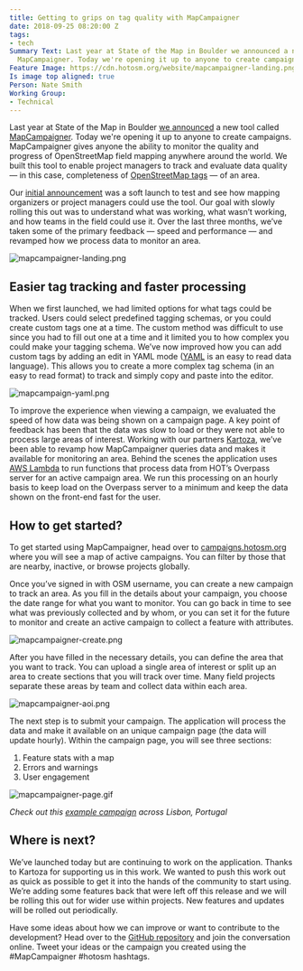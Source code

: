 ```yaml
---
title: Getting to grips on tag quality with MapCampaigner
date: 2018-09-25 08:20:00 Z
tags:
- tech
Summary Text: Last year at State of the Map in Boulder we announced a new tool called
  MapCampaigner. Today we're opening it up to anyone to create campaigns.
Feature Image: https://cdn.hotosm.org/website/mapcampaigner-landing.png
Is image top aligned: true
Person: Nate Smith
Working Group:
- Technical
---
```


Last year at State of the Map in Boulder [we announced](https://2017.stateofthemap.us/program/humanitarian-openstreetmap-team.html) a new tool called [MapCampaigner](https://campaigns.hotosm.org/). Today we're opening it up to anyone to create campaigns. MapCampaigner gives anyone the ability to monitor the quality and progress of OpenStreetMap field mapping anywhere around the world. We built this tool to enable project managers to track and evaluate data quality — in this case, completeness of [OpenStreetMap tags](https://wiki.openstreetmap.org/wiki/Tags) — of an area. 

Our [initial announcement](https://www.hotosm.org/updates/2017-08-18_field_mapping_organizer_reaches_first_major_milestone) was a soft launch to test and see how mapping organizers or project managers could use the tool. Our goal with slowly rolling this out was to understand what was working, what wasn’t working, and how teams in the field could use it. Over the last three months, we’ve taken some of the primary feedback — speed and performance — and revamped how we process data to monitor an area. 

![mapcampaigner-landing.png](https://cdn.hotosm.org/website/mapcampaigner-landing.png)

## Easier tag tracking and faster processing

When we first launched, we had limited options for what tags could be tracked. Users could select predefined tagging schemas, or you could create custom tags one at a time. The custom method was difficult to use since you had to fill out one at a time and it limited you to how complex you could make your tagging schema. We’ve now improved how you can add custom tags by adding an edit in YAML mode ([YAML](https://en.wikipedia.org/wiki/YAML) is an easy to read data language). This allows you to create a more complex tag schema (in an easy to read format) to track and simply copy and paste into the editor. 

![mapcampaign-yaml.png](https://cdn.hotosm.org/website/mapcampaign-yaml.png)

To improve the experience when viewing a campaign, we evaluated the speed of how data was being shown on a campaign page. A key point of feedback has been that the data was slow to load or they were not able to process large areas of interest. Working with our partners [Kartoza](http://kartoza.com), we’ve been able to revamp how MapCampaigner queries data and makes it available for monitoring an area. Behind the scenes the application uses [AWS Lambda](https://aws.amazon.com/lambda/) to run functions that process data from HOT’s Overpass server for an active campaign area. We run this processing on an hourly basis to keep load on the Overpass server to a minimum and keep the data shown on the front-end fast for the user. 

## How to get started?

To get started using MapCampaigner, head over to [campaigns.hotosm.org](https://campaigns.hotosm.org) where you will see a map of active campaigns. You can filter by those that are nearby, inactive, or browse projects globally. 

Once you’ve signed in with OSM username, you can create a new campaign to track an area. As you fill in the details about your campaign, you choose the date range for what you want to monitor. You can go back in time to see what was previously collected and by whom, or you can set it for the future to monitor and create an active campaign to collect a feature with attributes. 

![mapcampaigner-create.png](https://cdn.hotosm.org/website/mapcampaigner-create.png)

After you have filled in the necessary details, you can define the area that you want to track. You can upload a single area of interest or split up an area to create sections that you will track over time. Many field projects separate these areas by team and collect data within each area. 

![mapcampaigner-aoi.png](https://cdn.hotosm.org/website/mapcampaigner-aoi.png)

The next step is to submit your campaign. The application will process the data and make it available on an unique campaign page (the data will update hourly). Within the campaign page, you will see three sections: 

1. Feature stats with a map
2. Errors and warnings
3. User engagement 

![mapcampaigner-page.gif](https://cdn.hotosm.org/website/mapcampaigner-page.gif)

*Check out this [example campaign](https://campaigns.hotosm.org/campaign/2d9946dc09a94ee8989fb3672fec44f9) across Lisbon, Portugal*

## Where is next?

We’ve launched today but are continuing to work on the application. Thanks to Kartoza for supporting us in this work. We wanted to push this work out as quick as possible to get it into the hands of the community to start using. We’re adding some features back that were left off this release and we will be rolling this out for wider use within projects. New features and updates will be rolled out periodically. 

Have some ideas about how we can improve or want to contribute to the development? Head over to the [GitHub repository](https://github.com/hotosm/MapCampaigner) and join the conversation online. Tweet your ideas or the campaign you created using the #MapCampaigner #hotosm hashtags. 
